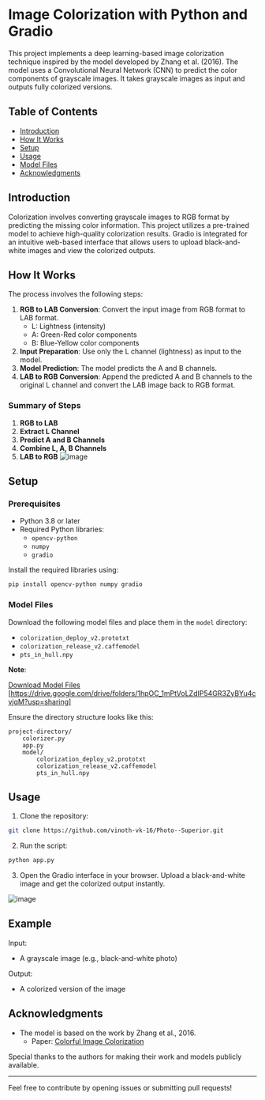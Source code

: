 # Image Colorization with Python and Gradio

This project implements a deep learning-based image colorization technique inspired by the model developed by Zhang et al. (2016). The model uses a Convolutional Neural Network (CNN) to predict the color components of grayscale images. It takes grayscale images as input and outputs fully colorized versions.

## Table of Contents

- [Introduction](#introduction)
- [How It Works](#how-it-works)
- [Setup](#setup)
- [Usage](#usage)
- [Model Files](#model-files)
- [Acknowledgments](#acknowledgments)

## Introduction

Colorization involves converting grayscale images to RGB format by predicting the missing color information. This project utilizes a pre-trained model to achieve high-quality colorization results. Gradio is integrated for an intuitive web-based interface that allows users to upload black-and-white images and view the colorized outputs.

## How It Works

The process involves the following steps:

1. **RGB to LAB Conversion**: Convert the input image from RGB format to LAB format.
    - L: Lightness (intensity)
    - A: Green-Red color components
    - B: Blue-Yellow color components
2. **Input Preparation**: Use only the L channel (lightness) as input to the model.
3. **Model Prediction**: The model predicts the A and B channels.
4. **LAB to RGB Conversion**: Append the predicted A and B channels to the original L channel and convert the LAB image back to RGB format.

### Summary of Steps

1. **RGB to LAB**
2. **Extract L Channel**
3. **Predict A and B Channels**
4. **Combine L, A, B Channels**
5. **LAB to RGB**
![image](https://github.com/user-attachments/assets/d068cf68-1cea-4fab-9cdb-967fd527005a)

## Setup

### Prerequisites

- Python 3.8 or later
- Required Python libraries:
  - `opencv-python`
  - `numpy`
  - `gradio`

Install the required libraries using:

```bash
pip install opencv-python numpy gradio
```

### Model Files

Download the following model files and place them in the `model` directory:

- `colorization_deploy_v2.prototxt`
- `colorization_release_v2.caffemodel`
- `pts_in_hull.npy`

**Note**: 

[Download Model Files](#)
[https://drive.google.com/drive/folders/1hpOC_1mPtVoLZdIP54GR3ZyBYu4cvjqM?usp=sharing]

Ensure the directory structure looks like this:

```
project-directory/
    colorizer.py
    app.py
    model/
        colorization_deploy_v2.prototxt
        colorization_release_v2.caffemodel
        pts_in_hull.npy
```

## Usage

1. Clone the repository:

```bash
git clone https://github.com/vinoth-vk-16/Photo--Superior.git
```

2. Run the script:

```bash
python app.py
```

3. Open the Gradio interface in your browser. Upload a black-and-white image and get the colorized output instantly.


![image](https://github.com/user-attachments/assets/aa83ce07-a93f-443b-89c7-1b5fa379e043)

## Example

Input:
- A grayscale image (e.g., black-and-white photo)

Output:
- A colorized version of the image

## Acknowledgments

- The model is based on the work by Zhang et al., 2016.
  - Paper: [Colorful Image Colorization](https://arxiv.org/abs/1603.08511)

Special thanks to the authors for making their work and models publicly available.

---

Feel free to contribute by opening issues or submitting pull requests!

